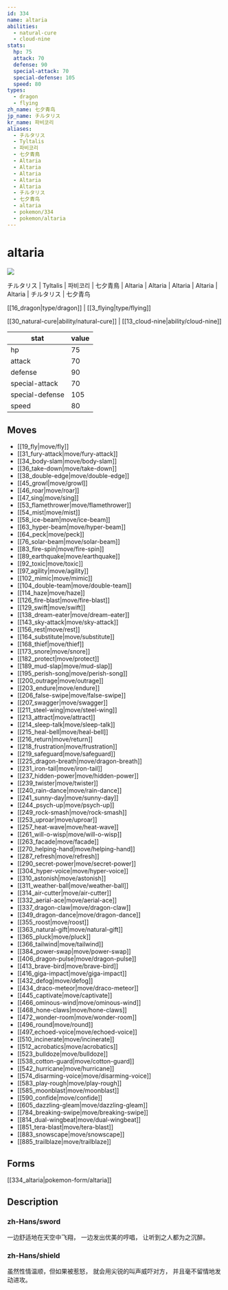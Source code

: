 ```yaml
---
id: 334
name: altaria
abilities:
  - natural-cure
  - cloud-nine
stats:
  hp: 75
  attack: 70
  defense: 90
  special-attack: 70
  special-defense: 105
  speed: 80
types:
  - dragon
  - flying
zh_name: 七夕青鸟
jp_name: チルタリス
kr_name: 파비코리
aliases:
  - チルタリス
  - Tyltalis
  - 파비코리
  - 七夕青鳥
  - Altaria
  - Altaria
  - Altaria
  - Altaria
  - Altaria
  - チルタリス
  - 七夕青鸟
  - altaria
  - pokemon/334
  - pokemon/altaria
---
```

# altaria

![](https://raw.githubusercontent.com/PokeAPI/sprites/master/sprites/pokemon/334.png)

チルタリス | Tyltalis | 파비코리 | 七夕青鳥 | Altaria | Altaria | Altaria | Altaria | Altaria | チルタリス | 七夕青鸟

[[16_dragon|type/dragon]] | [[3_flying|type/flying]]

[[30_natural-cure|ability/natural-cure]] | [[13_cloud-nine|ability/cloud-nine]]

|stat|value|
|---|---|
|hp|75|
|attack|70|
|defense|90|
|special-attack|70|
|special-defense|105|
|speed|80|


## Moves

- [[19_fly|move/fly]]
- [[31_fury-attack|move/fury-attack]]
- [[34_body-slam|move/body-slam]]
- [[36_take-down|move/take-down]]
- [[38_double-edge|move/double-edge]]
- [[45_growl|move/growl]]
- [[46_roar|move/roar]]
- [[47_sing|move/sing]]
- [[53_flamethrower|move/flamethrower]]
- [[54_mist|move/mist]]
- [[58_ice-beam|move/ice-beam]]
- [[63_hyper-beam|move/hyper-beam]]
- [[64_peck|move/peck]]
- [[76_solar-beam|move/solar-beam]]
- [[83_fire-spin|move/fire-spin]]
- [[89_earthquake|move/earthquake]]
- [[92_toxic|move/toxic]]
- [[97_agility|move/agility]]
- [[102_mimic|move/mimic]]
- [[104_double-team|move/double-team]]
- [[114_haze|move/haze]]
- [[126_fire-blast|move/fire-blast]]
- [[129_swift|move/swift]]
- [[138_dream-eater|move/dream-eater]]
- [[143_sky-attack|move/sky-attack]]
- [[156_rest|move/rest]]
- [[164_substitute|move/substitute]]
- [[168_thief|move/thief]]
- [[173_snore|move/snore]]
- [[182_protect|move/protect]]
- [[189_mud-slap|move/mud-slap]]
- [[195_perish-song|move/perish-song]]
- [[200_outrage|move/outrage]]
- [[203_endure|move/endure]]
- [[206_false-swipe|move/false-swipe]]
- [[207_swagger|move/swagger]]
- [[211_steel-wing|move/steel-wing]]
- [[213_attract|move/attract]]
- [[214_sleep-talk|move/sleep-talk]]
- [[215_heal-bell|move/heal-bell]]
- [[216_return|move/return]]
- [[218_frustration|move/frustration]]
- [[219_safeguard|move/safeguard]]
- [[225_dragon-breath|move/dragon-breath]]
- [[231_iron-tail|move/iron-tail]]
- [[237_hidden-power|move/hidden-power]]
- [[239_twister|move/twister]]
- [[240_rain-dance|move/rain-dance]]
- [[241_sunny-day|move/sunny-day]]
- [[244_psych-up|move/psych-up]]
- [[249_rock-smash|move/rock-smash]]
- [[253_uproar|move/uproar]]
- [[257_heat-wave|move/heat-wave]]
- [[261_will-o-wisp|move/will-o-wisp]]
- [[263_facade|move/facade]]
- [[270_helping-hand|move/helping-hand]]
- [[287_refresh|move/refresh]]
- [[290_secret-power|move/secret-power]]
- [[304_hyper-voice|move/hyper-voice]]
- [[310_astonish|move/astonish]]
- [[311_weather-ball|move/weather-ball]]
- [[314_air-cutter|move/air-cutter]]
- [[332_aerial-ace|move/aerial-ace]]
- [[337_dragon-claw|move/dragon-claw]]
- [[349_dragon-dance|move/dragon-dance]]
- [[355_roost|move/roost]]
- [[363_natural-gift|move/natural-gift]]
- [[365_pluck|move/pluck]]
- [[366_tailwind|move/tailwind]]
- [[384_power-swap|move/power-swap]]
- [[406_dragon-pulse|move/dragon-pulse]]
- [[413_brave-bird|move/brave-bird]]
- [[416_giga-impact|move/giga-impact]]
- [[432_defog|move/defog]]
- [[434_draco-meteor|move/draco-meteor]]
- [[445_captivate|move/captivate]]
- [[466_ominous-wind|move/ominous-wind]]
- [[468_hone-claws|move/hone-claws]]
- [[472_wonder-room|move/wonder-room]]
- [[496_round|move/round]]
- [[497_echoed-voice|move/echoed-voice]]
- [[510_incinerate|move/incinerate]]
- [[512_acrobatics|move/acrobatics]]
- [[523_bulldoze|move/bulldoze]]
- [[538_cotton-guard|move/cotton-guard]]
- [[542_hurricane|move/hurricane]]
- [[574_disarming-voice|move/disarming-voice]]
- [[583_play-rough|move/play-rough]]
- [[585_moonblast|move/moonblast]]
- [[590_confide|move/confide]]
- [[605_dazzling-gleam|move/dazzling-gleam]]
- [[784_breaking-swipe|move/breaking-swipe]]
- [[814_dual-wingbeat|move/dual-wingbeat]]
- [[851_tera-blast|move/tera-blast]]
- [[883_snowscape|move/snowscape]]
- [[885_trailblaze|move/trailblaze]]

## Forms



[[334_altaria|pokemon-form/altaria]]

## Description

### zh-Hans/sword

一边舒适地在天空中飞翔，
一边发出优美的哼唱，
让听到之人都为之沉醉。

### zh-Hans/shield

虽然性情温顺，但如果被惹怒，
就会用尖锐的叫声威吓对方，
并且毫不留情地发动进攻。

